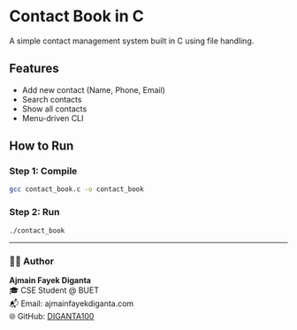 # Contact Book in C

A simple contact management system built in C using file handling.

## Features

- Add new contact (Name, Phone, Email)
- Search contacts
- Show all contacts
- Menu-driven CLI

## How to Run

### Step 1: Compile 
```bash
gcc contact_book.c -o contact_book

```
### Step 2: Run
```
./contact_book
```
---

### 👨‍💻 Author
**Ajmain Fayek Diganta**  
🎓 CSE Student @ BUET  
📬 Email: ajmainfayekdiganta.com  
🌐 GitHub: [DIGANTA100](https://github.com/DIGANTA100)


